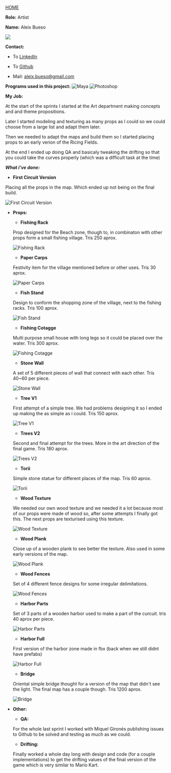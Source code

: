 [HOME](index.md)

**Role:** Artist

**Name:** Aleix Bueso

![](http://i.imgur.com/2uVfkDLm.gif)

**Contact:**

- To [LinkedIn](https://www.linkedin.com/in/aleix-bueso-fern%C3%A1ndez-05b166115/)

- To [Github](https://github.com/AleixBueso)

- Mail: aleix.bueso@gmail.com

**Programs used in this project:** ![Maya](https://cdna.artstation.com/p/softwares/icons/000/000/024/default/Maya.png?1424684349) 
![Photoshop](https://cdna.artstation.com/p/softwares/icons/000/000/032/default/Photoshop.png?1424684351)

**My Job:** 

At the start of the sprints I started at the Art department making concepts and and theme propositions.

Later I started modeling and texturing as many props as I could so we could choose from a large list and adapt them later.

Then we needed to adapt the maps and build them so I started placing props to an early verion of the Ricing Fields.

At the end I ended up doing QA and basicaly tweaking the drifting so that you could take the curves properly (which was a difficult task at the time)

_**What i've done:**_

* **First Circuit Version**

Placing all the props in the map. Which ended up not being on the final build.

![First Circuit Version](http://i.imgur.com/Hhz4mgJ.png)

* **Props:**

  * **Fishing Rack**
  
  Prop designed for the Beach zone, though to, in combinaton with other props form a small fishing village. Tris 250 aprox.
  
  ![Fishing Rack](http://i.imgur.com/Pk0oOF8.jpg)
  

  * **Paper Carps**
  
  Festivity item for the village mentioned before or other uses. Tris 30 aprox.
  
  ![Paper Carps](http://i.imgur.com/mkBClQt.png)


  * **Fish Stand**
  
  Design to conform the shopping zone of the village, next to the fishing racks. Tris 100 aprox.
  
  ![Fish Stand](http://i.imgur.com/xfsoXK0.jpg)


  * **Fishing Cotagge**
  
  Multi purpose small house with long legs so it could be placed over the water. Tris 300 aprox.
  
  ![Fishing Cotagge](http://i.imgur.com/9MhfCtB.png)


  * **Stone Wall**
  
  A set of 5 different pieces of wall that connect with each other. Tris 40~60 per piece.
  
  ![Stone Wall](http://i.imgur.com/g4X9sop.png)


  * **Tree V1**
  
  First attempt of a simple tree. We had problems designing it so I ended up making the as simple as i could. Tris 150 aprox.
  
  ![Tree V1](http://i.imgur.com/sLurw7P.png)


  * **Trees V2**
  
  Second and final attempt for the trees. More in the art direction of the final game. Tris 180 aprox.
  
  ![Trees V2](http://i.imgur.com/GiiMGL8.png)


  * **Torii**
  
  Simple stone statue for different places of the map. Tris 60 aprox.
  
  ![Torii](http://i.imgur.com/VUdBBUN.png)


  * **Wood Texture**
  
  We needed our own wood texture and we needed it a lot because most of our props were made of wood so, after some attempts I finally got this. The next props are texturised using this texture.
  
  ![Wood Texture](http://i.imgur.com/T7e7gUS.png)


  * **Wood Plank**
  
  Close up of a wooden plank to see better the texture. Also used in some early versions of the map.
  
  ![Wood Plank](http://i.imgur.com/a3bvLBW.png)


  * **Wood Fences**
  
  Set of 4 different fence designs for some irregular delimitations.
  
  ![Wood Fences](http://i.imgur.com/T9jwW0U.png)


  * **Harbor Parts**
  
  Set of 3 parts of a wooden harbor used to make a part of the curcuit. tris 40 aprox per piece.
  
  ![Harbor Parts](http://i.imgur.com/RJ8nq4T.png)


  * **Harbor Full**
  
  First version of the harbor zone made in fbx (back when we still didnt have prefabs)
  
  ![Harbor Full](http://i.imgur.com/LtOqKFH.png)


  * **Bridge**
  
  Oriental simple bridge thought for a version of the map that didn't see the light. The final map has a couple though. Tris 1200 aprox.
  
  ![Bridge](http://i.imgur.com/SFftlqB.png)

* **Other:**

  * **QA:**
  
  For the whole last sprint I worked with Miquel Gironés publishing issues to Github to be solved and testing as much as we could.


  * **Drifting:**
  
  Finally worked a whole day long with design and code (for a couple implementations) to get the drifting values of the final version of the game which is very similar to Mario Kart.
